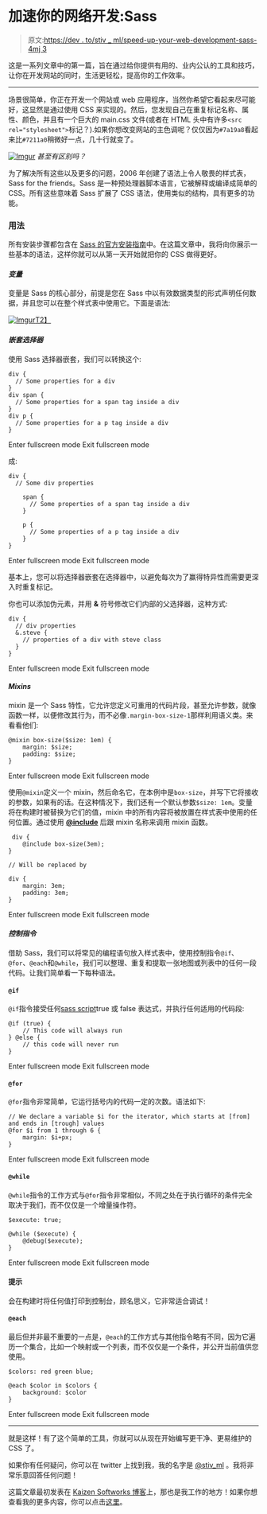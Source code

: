 # 加速你的网络开发:Sass

> 原文:[https://dev . to/stiv _ ml/speed-up-your-web-development-sass-4mj 3](https://dev.to/stiv_ml/speed-up-your-web-development-sass-4mj3)

这是一系列文章中的第一篇，旨在通过给你提供有用的、业内公认的工具和技巧，让你在开发网站的同时，生活更轻松，提高你的工作效率。

* * *

场景很简单，你正在开发一个网站或 web 应用程序，当然你希望它看起来尽可能好，这显然是通过使用 CSS 来实现的。然后，您发现自己在重复标记名称、属性、颜色，并且有一个巨大的 main.css 文件(或者在 HTML 头中有许多`<src rel="stylesheet">`标记？).如果你想改变网站的主色调呢？仅仅因为`#7a19a8`看起来比`#7211a0`稍微好一点，几十行就变了。

[![Imgur](../Images/a2e1d319457a647f9561ddfb264c53c9.png)](https://res.cloudinary.com/practicaldev/image/fetch/s--uaPxwHf5--/c_limit%2Cf_auto%2Cfl_progressive%2Cq_auto%2Cw_880/https://i.imgur.com/6o46QvA.png) 
*甚至有区别吗？*

为了解决所有这些以及更多的问题，2006 年创建了语法上令人敬畏的样式表，Sass for the friends。Sass 是一种预处理器脚本语言，它被解释或编译成简单的 CSS。所有这些意味着 Sass 扩展了 CSS 语法，使用类似的结构，具有更多的功能。

### 用法

所有安装步骤都包含在 [Sass 的官方安装指南](https://sass-lang.com/install)中。在这篇文章中，我将向你展示一些基本的语法，这样你就可以从第一天开始就把你的 CSS 做得更好。

#### *变量*

变量是 Sass 的核心部分，前提是您在 Sass 中以有效数据类型的形式声明任何数据，并且您可以在整个样式表中使用它。下面是语法:

[![Imgur](../Images/7f8d33997e0a837b96ba953408a107a8.png)T2】](https://res.cloudinary.com/practicaldev/image/fetch/s--avMBr9wy--/c_limit%2Cf_auto%2Cfl_progressive%2Cq_auto%2Cw_880/https://i.imgur.com/Ul2b42X.png)

#### *嵌套选择器*

使用 Sass 选择器嵌套，我们可以转换这个:

```
div {
  // Some properties for a div
} 
div span {
  // Some properties for a span tag inside a div
}
div p {
  // Some properties for a p tag inside a div
} 
```

Enter fullscreen mode Exit fullscreen mode

成:

```
div {
  // Some div properties

    span {
      // Some properties of a span tag inside a div 
    }

    p {
      // Some properties of a p tag inside a div
    }
} 
```

Enter fullscreen mode Exit fullscreen mode

基本上，您可以将选择器嵌套在选择器中，以避免每次为了赢得特异性而需要更深入时重复标记。

你也可以添加伪元素，并用 **&** 符号修改它们内部的父选择器，这种方式:

```
div {
  // div properties
  &.steve {
    // properties of a div with steve class
  }
} 
```

Enter fullscreen mode Exit fullscreen mode

#### *Mixins*

mixin 是一个 Sass 特性，它允许您定义可重用的代码片段，甚至允许参数，就像函数一样，以便修改其行为，而不必像`.margin-box-size-1`那样利用语义类。来看看他们:

```
@mixin box-size($size: 1em) {
    margin: $size;
    padding: $size;
} 
```

Enter fullscreen mode Exit fullscreen mode

使用`@mixin`定义一个 mixin，然后命名它，在本例中是`box-size`，并写下它将接收的参数，如果有的话。在这种情况下，我们还有一个默认参数`$size: 1em`。变量将在构建时被替换为它们的值，mixin 中的所有内容将被放置在样式表中使用的任何位置。通过使用 **[@include](https://dev.to/include)** 后跟 mixin 名称来调用 mixin 函数。

```
 div {
    @include box-size(3em);
}

// Will be replaced by

div {
    margin: 3em;
    padding: 3em;
} 
```

Enter fullscreen mode Exit fullscreen mode

#### *控制指令*

借助 Sass，我们可以将常见的编程语句放入样式表中，使用控制指令`@if`、`@for`、`@each`和`@while`，我们可以整理、重复和提取一张地图或列表中的任何一段代码。让我们简单看一下每种语法。

#### `@if`

`@if`指令接受任何[sass script](http://sass-lang.com/documentation/file.SASS_REFERENCE.html#sassscript)true 或 false 表达式，并执行任何适用的代码段:

```
@if (true) {
    // This code will always run
} @else {
    // this code will never run
} 
```

Enter fullscreen mode Exit fullscreen mode

#### `@for`

`@for`指令非常简单，它运行括号内的代码一定的次数。语法如下:

```
// We declare a variable $i for the iterator, which starts at [from] and ends in [trough] values
@for $i from 1 through 6 {
    margin: $i+px;
} 
```

Enter fullscreen mode Exit fullscreen mode

#### `@while`

`@while`指令的工作方式与`@for`指令非常相似，不同之处在于执行循环的条件完全取决于我们，而不仅仅是一个增量操作符。

```
$execute: true;

@while ($execute) {
    @debug($execute);
} 
```

Enter fullscreen mode Exit fullscreen mode

#### 提示

会在构建时将任何值打印到控制台，顾名思义，它非常适合调试！

#### `@each`

最后但并非最不重要的一点是，`@each`的工作方式与其他指令略有不同，因为它遍历一个集合，比如一个映射或一个列表，而不仅仅是一个条件，并公开当前值供您使用。

```
$colors: red green blue;

@each $color in $colors {
    background: $color
} 
```

Enter fullscreen mode Exit fullscreen mode

* * *

就是这样！有了这个简单的工具，你就可以从现在开始编写更干净、更易维护的 CSS 了。

如果你有任何疑问，你可以在 twitter 上找到我，我的名字是 [@stiv_ml](https://twitter.com/stiv_ml) 。我将非常乐意回答任何问题！

这篇文章最初发表在 [Kaizen Softworks 博客](https://blog.kzsoftworks.com/)上，那也是我工作的地方！如果你想查看我的更多内容，你可以点击[这里](https://blog.kzsoftworks.com/author/pablo/)。